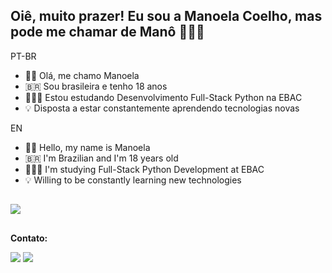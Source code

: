 ## Oiê, muito prazer! Eu sou a Manoela Coelho, mas pode me chamar de Manô 🙋🏻‍♀️

PT-BR
- 👋🏻 Olá, me chamo Manoela
- 🇧🇷 Sou brasileira e tenho 18 anos
- 👩🏻‍💻 Estou estudando Desenvolvimento Full-Stack Python na EBAC
- 💡 Disposta a estar constantemente aprendendo tecnologias novas

EN
- 👋🏻 Hello, my name is Manoela
- 🇧🇷 I'm Brazilian and I'm 18 years old
- 👩🏻‍💻 I'm studying Full-Stack Python Development at EBAC
- 💡 Willing to be constantly learning new technologies

##

  ![](https://github-readme-stats.vercel.app/api/top-langs/?username=manoelacsilva&layout=compact&langs_count=10&theme=dark)

##

  <div>
    <p><strong>Contato:</strong></p>
   <a href = "mailto:manoelacs62@gmail.com"><img src="https://img.shields.io/badge/-Gmail-%23333?style=for-the-badge&logo=gmail&logoColor=white" target="_blank"></a>
  <a href="https://www.linkedin.com/in/manoela-fullstack-python" target="_blank"><img src="https://img.shields.io/badge/-LinkedIn-%230077B5?style=for-the-badge&logo=linkedin&logoColor=white" target="_blank"></a> 
</div>
<!---
manoelacsilva/manoelacsilva is a ✨ special ✨ repository because its `README.md` (this file) appears on your GitHub profile.
You can click the Preview link to take a look at your changes.
--->
